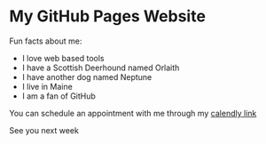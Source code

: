 # My GitHub Pages Website

Fun facts about me: 
* I love web based tools
* I have a Scottish Deerhound named Orlaith
* I have another dog named Neptune
* I live in Maine
* I am a fan of GitHub

You can schedule an appointment with me through my [calendly link](https://calendly.com/jason-oswald-avenues-cs/tutorial-one-on-one)

See you next week

